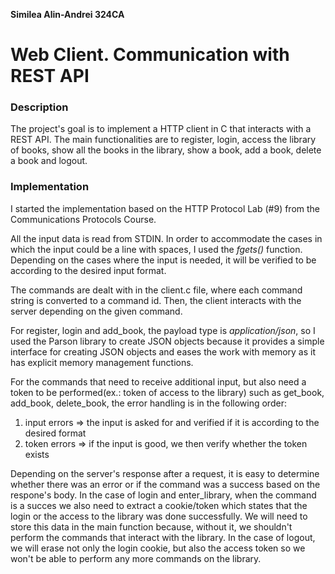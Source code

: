 **Similea Alin-Andrei 324CA**

# Web Client. Communication with REST API

### Description

The project's goal is to implement a HTTP client in C that interacts with
a REST API. The main functionalities are to register, login, access the library
of books, show all the books in the library, show a book, add a book, delete a
book and logout.


### Implementation
I started the implementation based on the HTTP Protocol Lab (#9) from the
Communications Protocols Course.

All the input data is read from STDIN. In order to accommodate the cases in
which the input could be a line with spaces, I used the *fgets()* function.
Depending on the cases where the input is needed, it will be verified to be
according to the desired input format.

The commands are dealt with in the client.c file, where each command string is
converted to a command id. Then, the client interacts with the server depending
on the given command.

For register, login and add_book, the payload type is *application/json*, so I
used the Parson library to create JSON objects because it provides a simple
interface for creating JSON objects and eases the work with memory as it has
explicit memory management functions.

For the commands that need to receive additional input, but also need a token
to be performed(ex.: token of access to the library) such as get_book, add_book,
delete_book, the error handling is in the following order:
1. input errors => the input is asked for and verified if it is according to the desired format
2. token errors => if the input is good, we then verify whether the token exists

Depending on the server's response after a request, it is easy to determine
whether there was an error or if the command was a success based on the
respone's body. In the case of login and enter_library, when the command is a
succes we also need to extract a cookie/token which states that the login or
the access to the library was done successfully. We will need to store this
data in the main function because, without it, we shouldn't perform the
commands that interact with the library.
In the case of logout, we will erase not only the login cookie, but also the
access token so we won't be able to perform any more commands on the library.
